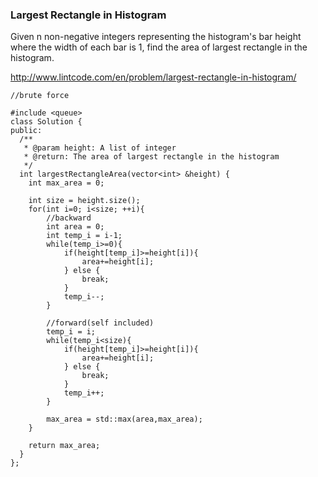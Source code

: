 
### Largest Rectangle in Histogram

Given n non-negative integers representing the histogram's bar height where the width of each bar is 1, find the area of largest rectangle in the histogram.

http://www.lintcode.com/en/problem/largest-rectangle-in-histogram/

```
//brute force

#include <queue>
class Solution {
public:
  /**
   * @param height: A list of integer
   * @return: The area of largest rectangle in the histogram
   */
  int largestRectangleArea(vector<int> &height) {
	int max_area = 0;
  
    int size = height.size();
    for(int i=0; i<size; ++i){
		//backward
		int area = 0;
		int temp_i = i-1;
		while(temp_i>=0){
			if(height[temp_i]>=height[i]){
				area+=height[i];
			} else {
				break;
			}
			temp_i--;
		}

		//forward(self included)
		temp_i = i;
		while(temp_i<size){
			if(height[temp_i]>=height[i]){
				area+=height[i];
			} else {
				break;
			}			
			temp_i++;
		}

		max_area = std::max(area,max_area);
    }
    
    return max_area;
  }
};
```
